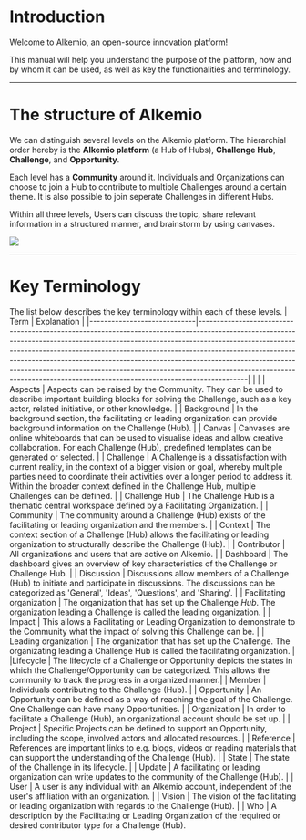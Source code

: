 # Introduction

Welcome to Alkemio, an open-source innovation platform!

This manual will help you understand the purpose of the platform, how and by whom it can be used, as well as key the functionalities and terminology.

---

# The structure of Alkemio

We can distinguish several levels on the Alkemio platform. The hierarchial order hereby is the **Alkemio platform** (a Hub of Hubs), **Challenge Hub**, **Challenge**, and **Opportunity**.

Each level has a **Community** around it. Individuals and Organizations can choose to join a Hub to contribute to multiple Challenges around a certain theme. It is also possible to join seperate Challenges in different Hubs.

Within all three levels, Users can discuss the topic, share relevant information in a structured manner, and brainstorm by using canvases.

![](https://i.imgur.com/sdNrpea.png)

---

# Key Terminology

The list below describes the key terminology within each of these levels.
| Term | Explanation |
|-----------------------------|-------------------------------------------------------------------------------------------------------------------------------------------------------------------------------------------------------------------------------------------------------------------------------------------------------------------------------------------------------------------------------------------------------------------------------------------------------------------------------------------------|
| |
| Aspects | Aspects can be raised by the Community. They can be used to describe important building blocks for solving the Challenge, such as a key actor, related initiative, or other knowledge. |
| Background | In the background section, the facilitating or leading organization can provide background information on the Challenge (Hub). |
| Canvas | Canvases are online whiteboards that can be used to visualise ideas and allow creative collaboration. For each Challenge (Hub), predefined templates can be generated or selected. |
| Challenge | A Challenge is a dissatisfaction with current reality, in the context of a bigger vision or goal, whereby multiple parties need to coordinate their activities over a longer period to address it. Within the broader context defined in the Challenge Hub, multiple Challenges can be defined. |
| Challenge Hub | The Challenge Hub is a thematic central workspace defined by a Facilitating Organization. |
| Community | The community around a Challenge (Hub) exists of the facilitating or leading organization and the members. |
| Context | The context section of a Challenge (Hub) allows the facilitating or leading organization to structurally describe the Challenge (Hub). |
| Contributor | All organizations and users that are active on Alkemio. |
| Dashboard | The dashboard gives an overview of key characteristics of the Challenge or Challenge Hub. |
| Discussion | Discussions allow members of a Challenge (Hub) to initiate and participate in discussions. The discussions can be categorized as 'General', 'Ideas', 'Questions', and 'Sharing'. |
| Facilitating organization | The organization that has set up the Challenge _Hub_. The organization leading a Challenge is called the leading organization. |
| Impact | This allows a Facilitating or Leading Organization to demonstrate to the Community what the impact of solving this Challenge can be. |
| Leading organization | The organization that has set up the Challenge. The organizating leading a Challenge Hub is called the facilitating organization. |
|Lifecycle | The lifecycle of a Challenge or Opportunity depicts the states in which the Challenge/Opportunity can be categorized. This allows the community to track the progress in a organized manner.|
| Member | Individuals contributing to the Challenge (Hub). |
| Opportunity | An Opportunity can be defined as a way of reaching the goal of the Challenge. One Challenge can have many Opportunities. |
| Organization | In order to facilitate a Challenge (Hub), an organizational account should be set up. |
| Project | Specific Projects can be defined to support an Opportunity, including the scope, involved actors and allocated resources. |
| Reference | References are important links to e.g. blogs, videos or reading materials that can support the understanding of the Challenge (Hub). |
| State | The state of the Challenge in its lifecycle. |
| Update | A facilitating or leading organization can write updates to the community of the Challenge (Hub). |
| User | A user is any individual with an Alkemio account, independent of the user's affiliation with an organization. |
| Vision | The vision of the facilitating or leading organization with regards to the Challenge (Hub). |
| Who | A description by the Facilitating or Leading Organization of the required or desired contributor type for a Challenge (Hub).
